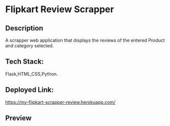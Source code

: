 # Flipkart Review Scrapper

## Description
A scrapper web application that displays the reviews of the entered Product and category selected.

## Tech Stack:
Flask,HTML,CSS,Python.

## Deployed Link:
https://my-flipkart-scrapper-review.herokuapp.com/

## Preview


